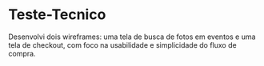# Teste-Tecnico
Desenvolvi dois wireframes: uma tela de busca de fotos em eventos e uma tela de checkout, com foco na usabilidade e simplicidade do fluxo de compra.
